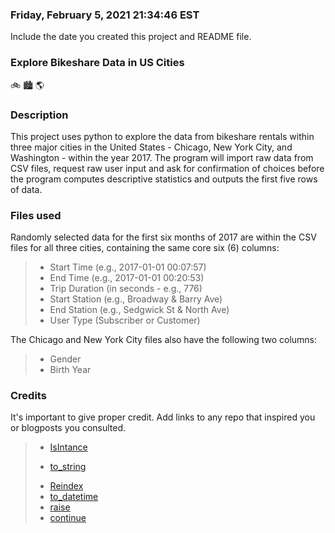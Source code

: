 ### Friday, February 5, 2021 21:34:46 EST
Include the date you created this project and README file.

### Explore Bikeshare Data in US Cities
:bike: :cityscape: :earth_americas:

### Description
This project uses python to explore the data from bikeshare rentals within three major cities in the United States - Chicago, New York City, and Washington - within the year 2017. The program will import raw data from CSV files, request raw user input and ask for confirmation of choices before the program computes descriptive statistics and outputs the first five rows of data.

### Files used
Randomly selected data for the first six months of 2017 are within the CSV files for all three cities, containing the same core six (6) columns:
> * Start Time (e.g., 2017-01-01 00:07:57)
> * End Time (e.g., 2017-01-01 00:20:53)
> * Trip Duration (in seconds - e.g., 776)
> * Start Station (e.g., Broadway & Barry Ave)
> * End Station (e.g., Sedgwick St & North Ave)
> * User Type (Subscriber or Customer)

The Chicago and New York City files also have the following two columns:
> * Gender
> * Birth Year

### Credits
It's important to give proper credit. Add links to any repo that inspired you or blogposts you consulted.

> * [IsIntance](https://www.programiz.com/python-programming/methods/built-in/isinstance)
> + [to_string](https://pandas.pydata.org/pandas-docs/stable/reference/api/pandas.DataFrame.to_string.html)
> * [Reindex](https://pandas.pydata.org/pandas-docs/stable/reference/api/pandas.DataFrame.reindex.html)
> * [to_datetime](https://pandas.pydata.org/pandas-docs/stable/reference/api/pandas.to_datetime.html)
> * [raise](https://www.w3schools.com/python/ref_keyword_raise.asp)
> * [continue](https://www.tutorialspoint.com/python/python_continue_statement.htm)
